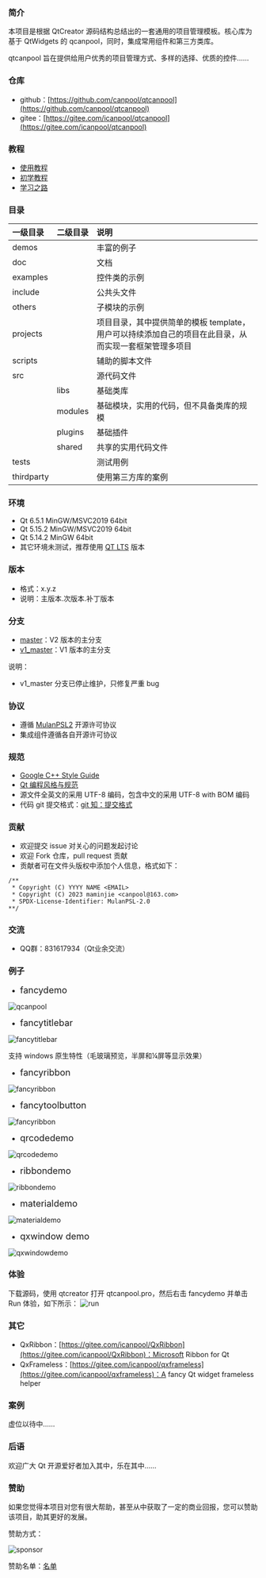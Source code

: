 
### 简介
本项目是根据 QtCreator 源码结构总结出的一套通用的项目管理模板。核心库为基于 QtWidgets 的 qcanpool，同时，集成常用组件和第三方类库。

qtcanpool 旨在提供给用户优秀的项目管理方式、多样的选择、优质的控件……

### 仓库
- github：[https://github.com/canpool/qtcanpool](https://github.com/canpool/qtcanpool)
- gitee：[https://gitee.com/icanpool/qtcanpool](https://gitee.com/icanpool/qtcanpool)

### 教程
- [使用教程](https://blog.csdn.net/canpool/category_10631139.html)
- [初学教程](https://blog.csdn.net/liang19890820/article/details/50277095)
- [学习之路](https://www.devbean.net/category/qt-study-road-2/)

### 目录
|一级目录|二级目录|说明|
|:------|:------|:------|
|demos||丰富的例子|
|doc||文档|
|examples||控件类的示例
|include||公共头文件
|others||子模块的示例
|projects||项目目录，其中提供简单的模板 template，用户可以持续添加自己的项目在此目录，从而实现一套框架管理多项目
|scripts||辅助的脚本文件
|src||源代码文件
||libs|基础类库
||modules|基础模块，实用的代码，但不具备类库的规模
||plugins|基础插件
||shared|共享的实用代码文件
|tests||测试用例
|thirdparty||使用第三方库的案例

### 环境
- Qt 6.5.1 MinGW/MSVC2019 64bit
- Qt 5.15.2 MinGW/MSVC2019 64bit
- Qt 5.14.2 MinGW 64bit
- 其它环境未测试，推荐使用 [QT LTS](https://download.qt.io/official_releases/qt/) 版本

### 版本
- 格式：x.y.z
- 说明：主版本.次版本.补丁版本

### 分支
- [master](https://gitee.com/icanpool/qtcanpool/tree/master/)：V2 版本的主分支
- [v1_master](https://gitee.com/icanpool/qtcanpool/tree/v1_master/)：V1 版本的主分支

说明：
- v1_master 分支已停止维护，只修复严重 bug

### 协议
* 遵循 [MulanPSL2](./LICENSE) 开源许可协议
* 集成组件遵循各自开源许可协议

### 规范
* [Google C++ Style Guide](http://google.github.io/styleguide/cppguide.html)
* [Qt 编程风格与规范](https://blog.csdn.net/qq_35488967/article/details/70055490)
* 源文件全英文的采用 UTF-8 编码，包含中文的采用 UTF-8 with BOM 编码
* 代码 git 提交格式：[git 知：提交格式](https://blog.csdn.net/canpool/article/details/126005367)

### 贡献
* 欢迎提交 issue 对关心的问题发起讨论
* 欢迎 Fork 仓库，pull request 贡献
* 贡献者可在文件头版权中添加个人信息，格式如下：
```
/**
 * Copyright (C) YYYY NAME <EMAIL>
 * Copyright (C) 2023 maminjie <canpool@163.com>
 * SPDX-License-Identifier: MulanPSL-2.0
**/
```

### 交流
* QQ群：831617934（Qt业余交流）

### 例子
- <font size=4>fancydemo</font>

![qcanpool](./doc/pics/fancydemo.png)

- <font size=4>fancytitlebar</font>

![fancytitlebar](./doc/pics/fancytitlebar.png)

支持 windows 原生特性（毛玻璃预览，半屏和¼屏等显示效果）

- <font size=4>fancyribbon</font>

![fancyribbon](./doc/pics/fancyribbon.png)

- <font size=4>fancytoolbutton</font>

![fancyribbon](./doc/pics/fancytoolbutton.png)

- <font size=4>qrcodedemo</font>

![qrcodedemo](./doc/pics/qrcodedemo.png#pic_center)

- <font size=4>ribbondemo</font>

![ribbondemo](./doc/pics/ribbondemo.gif#pic_center)

- <font size=4>materialdemo</font>

![materialdemo](./doc/pics/materialdemo.png)

- <font size=4>qxwindow demo</font>

![qxwindowdemo](./doc/pics/qxwindowdemo.png)

### 体验
下载源码，使用 qtcreator 打开 qtcanpool.pro，然后右击 fancydemo 并单击 Run 体验，如下所示：
![run](./doc/pics/run.png)

### 其它
- QxRibbon：[https://gitee.com/icanpool/QxRibbon](https://gitee.com/icanpool/QxRibbon)：Microsoft Ribbon for Qt
- QxFrameless：[https://gitee.com/icanpool/qxframeless](https://gitee.com/icanpool/qxframeless)：A fancy Qt widget frameless helper


### 案例

虚位以待中……

### 后语

欢迎广大 Qt 开源爱好者加入其中，乐在其中……

### 赞助

如果您觉得本项目对您有很大帮助，甚至从中获取了一定的商业回报，您可以赞助该项目，助其更好的发展。

赞助方式：

![sponsor](./doc/sponsor/sponsor.png)

赞助名单：[名单](./sponsor.md)
